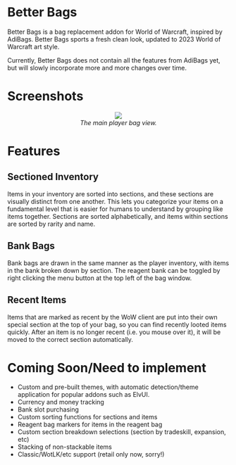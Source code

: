 # Better Bags
Better Bags is a bag replacement addon for World of Warcraft, inspired by AdiBags. Better Bags sports a fresh clean look, updated to 2023 World of Warcraft art style.

Currently, Better Bags does not contain all the features from AdiBags yet, but will slowly incorporate more and more changes over time.

# Screenshots

<p align="center">
  <span><img src="https://i.imgur.com/aVzopZK.png"></span>
  <br>
  <i>The main player bag view.</i>
</p>

# Features

## Sectioned Inventory

Items in your inventory are sorted into sections, and these sections are visually distinct from one another. This lets you categorize your items on a fundamental level that is easier for humans to understand by grouping like items together. Sections are sorted alphabetically, and items within sections are sorted by rarity and name.

## Bank Bags

Bank bags are drawn in the same manner as the player inventory, with items in the bank broken down by section. The reagent bank can be toggled by right clicking the menu button at the top left of the bag window.

## Recent Items

Items that are marked as recent by the WoW client are put into their own special section at the top of your bag, so you can find recently looted items quickly. After an item is no longer recent (i.e. you mouse over it), it will be moved to the correct section automatically.

# Coming Soon/Need to implement

* Custom and pre-built themes, with automatic detection/theme application for popular addons such as ElvUI.
* Currency and money tracking
* Bank slot purchasing
* Custom sorting functions for sections and items
* Reagent bag markers for items in the reagent bag
* Custom section breakdown selections (section by tradeskill, expansion, etc)
* Stacking of non-stackable items
* Classic/WotLK/etc support (retail only now, sorry!)